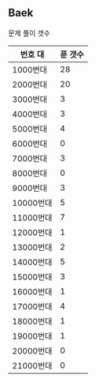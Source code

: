 ## Baek

문제 풀이 갯수

번호 대 | 푼 갯수
--------- | -------
1000번대 | 28
2000번대 | 20
3000번대 | 3
4000번대 | 3
5000번대 | 4
6000번대 | 0
7000번대 | 3
8000번대 | 0
9000번대 | 3
10000번대 | 5
11000번대 | 7
12000번대 | 1
13000번대 | 2
14000번대 | 5
15000번대 | 3
16000번대 | 1
17000번대 | 4
18000번대 | 1
19000번대 | 1
20000번대 | 0
21000번대 | 0
